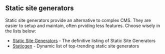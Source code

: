 ## Static site generators
Static site generators provide an alternative to complex CMS. They are easier to setup and maintain, often prviding less features. Choose wisely in the lists below:

* [Static Site Generators](http://staticsitegenerators.net/) - The definitive listing of Static Site Generators
* [Staticgen](http://staticgen.com/) - Dynamic list of top-trending static site generators